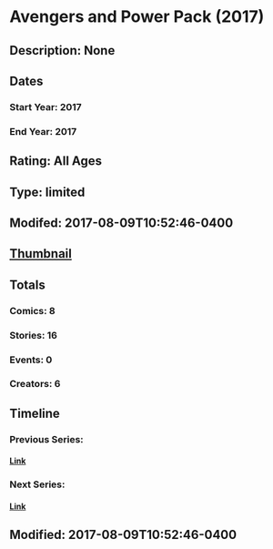 # Avengers and Power Pack (2017)
## Description: None
## Dates
### Start Year: 2017
### End Year: 2017
## Rating: All Ages
## Type: limited
## Modifed: 2017-08-09T10:52:46-0400
## [Thumbnail](http://i.annihil.us/u/prod/marvel/i/mg/6/90/598b21b5b82a9.jpg)
## Totals
### Comics: 8
### Stories: 16
### Events: 0
### Creators: 6
## Timeline
### Previous Series: 
#### [Link]()
### Next Series: 
#### [Link]()
## Modified: 2017-08-09T10:52:46-0400